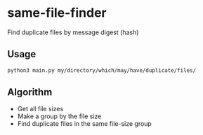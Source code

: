 # same-file-finder
Find duplicate files by message digest (hash)

## Usage

```bash
python3 main.py my/directory/which/may/have/duplicate/files/
```

## Algorithm

* Get all file sizes
* Make a group by the file size
* Find duplicate files in the same file-size group
